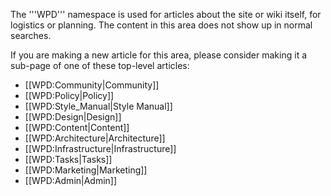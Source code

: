 The '''WPD''' namespace is used for articles about the site or wiki itself, for logistics or planning. The content in this area does not show up in normal searches.

If you are making a new article for this area, please consider making it a sub-page of one of these top-level articles:
* [[WPD:Community|Community]]
* [[WPD:Policy|Policy]]
* [[WPD:Style_Manual|Style Manual]]
* [[WPD:Design|Design]]
* [[WPD:Content|Content]]
* [[WPD:Architecture|Architecture]]
* [[WPD:Infrastructure|Infrastructure]]
* [[WPD:Tasks|Tasks]]
* [[WPD:Marketing|Marketing]]
* [[WPD:Admin|Admin]]